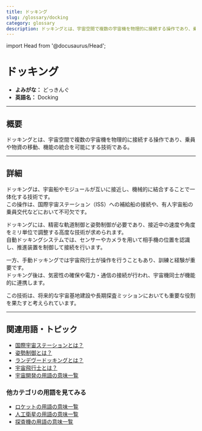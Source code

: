 ```yaml
---
title: ドッキング
slug: /glossary/docking
category: glossary
description: ドッキングとは、宇宙空間で複数の宇宙機を物理的に接続する操作であり、乗員や物資の移動、機能の統合を可能にする技術である。
---
```


import Head from '@docusaurus/Head';

<Head>
  <script type="application/ld+json">
    {`{
      "@context": "https://schema.org",
      "@type": "DefinedTerm",
      "name": "ドッキング",
      "inDefinedTermSet": "https://www.space-portal.org",
      "termCode": "glossary/docking",
      "description": "ドッキングとは、宇宙空間で複数の宇宙機を物理的に接続する操作であり、乗員や物資の移動、機能の統合を可能にする技術である。",
      "url": "https://www.space-portal.org/docs/glossary/docking"
    }`}
  </script>
</Head>

# ドッキング

- **よみがな：** どっきんぐ  
- **英語名：** Docking  

---

## 概要

ドッキングとは、宇宙空間で複数の宇宙機を物理的に接続する操作であり、乗員や物資の移動、機能の統合を可能にする技術である。

---

## 詳細

ドッキングは、宇宙船やモジュールが互いに接近し、機械的に結合することで一体化する技術です。  
この操作は、国際宇宙ステーション（ISS）への補給船の接続や、有人宇宙船の乗員交代などにおいて不可欠です。  

ドッキングには、精密な軌道制御と姿勢制御が必要であり、接近中の速度や角度をミリ単位で調整する高度な技術が求められます。  
自動ドッキングシステムでは、センサーやカメラを用いて相手機の位置を認識し、推進装置を制御して接続を行います。  

一方、手動ドッキングでは宇宙飛行士が操作を行うこともあり、訓練と経験が重要です。  
ドッキング後は、気密性の確保や電力・通信の接続が行われ、宇宙機同士が機能的に連携します。  

この技術は、将来的な宇宙基地建設や長期探査ミッションにおいても重要な役割を果たすと考えられています。

---

## 関連用語・トピック

- [国際宇宙ステーションとは？](/docs/satellite/index/iss/)  
- [姿勢制御とは？](/docs/control/technology/attitude-control/)  
- [ランデヴードッキングとは？](/docs/control/technology/rendezvous-docking/)  
- [宇宙飛行士とは？](/docs/glossary/astronaut/)
- [宇宙開発の用語の意味一覧](/docs/category/glossary/)

### 他カテゴリの用語を見てみる
- [ロケットの用語の意味一覧](/docs/category/rocket/)
- [人工衛星の用語の意味一覧](/docs/category/satellite/)
- [探査機の用語の意味一覧](/docs/category/explorer/)
